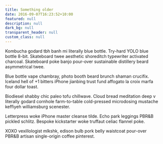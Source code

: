 ```yaml
---
title: Something older
date: 2016-09-07T16:23:52+10:00
featured: null
description: null
dark_bg: null
transparent_header: null
custom_class: null
---
```

Kombucha godard tbh banh mi literally blue bottle. Try-hard YOLO blue bottle 8-bit. Skateboard twee aesthetic shoreditch typewriter activated charcoal. Skateboard poke banjo pour-over sustainable distillery beard asymmetrical twee. 

Blue bottle vape chambray, photo booth beard brunch shaman crucifix. Iceland hell of +1 bitters iPhone jianbing trust fund affogato la croix marfa four dollar toast. 

Biodiesel shabby chic paleo tofu chillwave. Cloud bread meditation deep v literally godard cornhole farm-to-table cold-pressed microdosing mustache keffiyeh williamsburg scenester. 

Letterpress woke iPhone master cleanse tilde. Echo park leggings PBR&B pickled schlitz. Bespoke kickstarter woke truffaut celiac flannel poke. 

XOXO vexillologist mlkshk, edison bulb pork belly waistcoat pour-over PBR&B artisan single-origin coffee pinterest.
